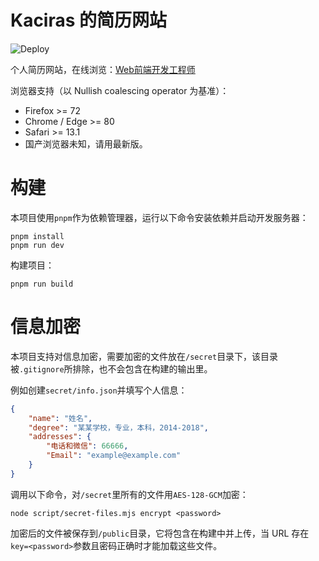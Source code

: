 # Kaciras 的简历网站

![Deploy](https://github.com/Kaciras/Resume2/workflows/Deploy/badge.svg)

个人简历网站，在线浏览：[Web前端开发工程师](https://resume.kaciras.com/web)

浏览器支持（以 Nullish coalescing operator 为基准）：
* Firefox >= 72
* Chrome / Edge >= 80
* Safari >= 13.1
* 国产浏览器未知，请用最新版。

# 构建

本项目使用`pnpm`作为依赖管理器，运行以下命令安装依赖并启动开发服务器：

```shell
pnpm install
pnpm run dev
```

构建项目：

```shell
pnpm run build
```

# 信息加密

本项目支持对信息加密，需要加密的文件放在`/secret`目录下，该目录被`.gitignore`所排除，也不会包含在构建的输出里。

例如创建`secret/info.json`并填写个人信息：

```json
{
	"name": "姓名",
	"degree": "某某学校，专业，本科，2014-2018",
	"addresses": {
		"电话和微信": 66666,
		"Email": "example@example.com"
	}
}
```

调用以下命令，对`/secret`里所有的文件用`AES-128-GCM`加密：

```shell script
node script/secret-files.mjs encrypt <password>
```

加密后的文件被保存到`/public`目录，它将包含在构建中并上传，当 URL 存在`key=<password>`参数且密码正确时才能加载这些文件。
